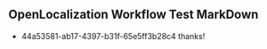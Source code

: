 ## OpenLocalization Workflow Test MarkDown
* 44a53581-ab17-4397-b31f-65e5ff3b28c4 thanks!

<!--HONumber=Jul16_HO3-->


